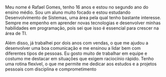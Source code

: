 Meu nome é Rafael Gomes, tenho 16 anos e estou no segundo ano do ensino médio. Sou um aluno muito focado e estou estudando Desenvolvimento de Sistemas, uma área pela qual tenho bastante interesse. Sempre me empenho em aprender novas tecnologias e desenvolver minhas habilidades em programação, pois sei que isso é essencial para crescer na área de TI.

Além disso, já trabalhei por dois anos com vendas, o que me ajudou a desenvolver uma boa comunicação e me ensinou a lidar bem com diferentes tipos de pessoas. Eu gosto muito de trabalhar em equipe e costumo me destacar em situações que exigem raciocínio rápido. Tenho uma rotina flexível, o que me permite me dedicar aos estudos e a projetos pessoais com disciplina e comprometimento


